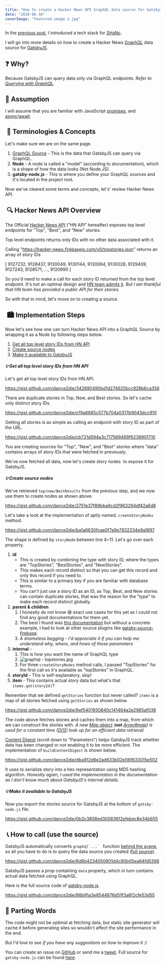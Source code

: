 ```yaml
---
title: "How to create a Hacker News API GraphQL data source for GatsbyJS"
date: "2018-06-16"
coverImage: "featured-image-1.jpg"
---
```


In the [previous post](https://www.slightedgecoder.com/2018/06/02/technology-stack-rundown-of-shanc/), I introduced a tech stack for [SHaNc](http://shanc.netlify.com/).

I will go into more details on how to create a Hacker News [GraphQL](https://graphql.org/) data source for [GatsbyJS](https://www.gatsbyjs.org/).

## ❓ Why?

Because GatsbyJS can query data only via GraphQL endpoints. _Refer to [Querying with GraphQL](https://www.gatsbyjs.org/docs/querying-with-graphql/)._

## 🤔 Assumption

I will assume that you are familiar with JavaScript [promises](https://developers.google.com/web/fundamentals/primers/promises), and [async](https://developer.mozilla.org/en-US/docs/Web/JavaScript/Reference/Statements/async_function)/[await](https://developer.mozilla.org/en-US/docs/Web/JavaScript/Reference/Operators/await).

##  💭 Terminologies & Concepts

Let's make sure we are on the same page.

1. [GraphQL Source](https://www.gatsbyjs.org/docs/create-source-plugin/) - This is the data that GatsbyJS can query via GraphQL.
2. **Node** - A node is called a "model" (according to documentation), which is a shape of how the data looks (Not Node.JS).
3. **gatsby-node.js** - This is where you define your GraphQL sources and it's located in the project root.

Now we've cleared some terms and concepts, let's' review Hacker News API.

##  🔍 Hacker News API Overview

The Official [Hacker News API](https://github.com/HackerNews/API) ("HN API" hereafter) exposes top level endpoints for "Top", "Best", and "New" stories.

Top level endpoints returns only IDs with no other data associated with it.

Calling "https://hacker-news.firebaseio.com/v0/topstories.json" 
returns an array of story IDs 

\[ 9127232, 9128437, 9130049, 9130144, 9130064, 9130028, 9129409, 9127243, 9128571, ..., 9120990 \]

So you'd need to make a call for each story ID returned from the top level endpoint. It's not an optimal design and [HN team admits it](https://github.com/HackerNews/API#design). _But I am thankful that HN team has provided a public API for their stories._

So with that in mind, let's move on to creating a source.

##  🏙 Implementation Steps

Now let's see how one can turn Hacker News API into a GraphQL Source by wrapping it as a Node by following steps below.

1. [Get all top level story IDs from HN API](#step1)
2. [Create source nodes](#step2)
3. [Make it available to GatsbyJS](#step3)

##### 💡 Get all top level story IDs from HN API

Let's get all top level story IDs from HN API.

https://gist.github.com/dance2die/342880490bd1d274625bcc928b6ca358

There are duplicate stories in Top, New, and Best stories. So let's cache only distinct story IDs.

https://gist.github.com/dance2die/cf9a6685c577b704a0317b9043dcc910

Getting all stories is as simple as calling an endpoint with story ID as part of the URL.

https://gist.github.com/dance2die/cb721d594a3c717569499f6239901710

You are creating sources for "Top", "New", and "Best" stories where "data" contains arrays of story IDs that were fetched in previously.

We've now fetched all data, now let's create story nodes  to expose it for GatsbyJS.

##### 💡 Create source nodes

We've retrieved `top/new/BestResults` from the previous step, and we now use them to create nodes as shown above.

https://gist.github.com/dance2die/2751e37f89bba9cd2f963294df42a6d8

Let's take a look at the implementation of aptly named, `createStoryNodes` method.

https://gist.github.com/dance2die/ba1a6630fcae0f7a9e7932334e9a1697

The shape is defined by `storyNode` between line 4~11. Let's go over each property.

1. **id**
    - This is created by combining the type with story ID, where the types are "TopStories", "BestStories", and "NewStories".
    - This makes each record distinct so that you can get this record and only this record if you need to.
    - This is similar to a primary key if you are familiar with database terms.
    - You can't just use a story ID as an ID, as Top, Best, and New stories can contain duplicate stories, that was the reason for the "type" to make each record distinct globally.
2. **parent & children**
    1. I honestly do not know 😅 exact use cases for this yet as I could not find any good documentations for them yet.
    2. The best I found was [this documentation](https://www.gatsbyjs.org/docs/node-interface/) but without a concrete example, I had to look at other source plugins like [gatsby-source-firebase](https://github.com/ryanflorence/gatsby-source-firebase/blob/master/gatsby-node.js).
    3. _A shameless begging - I'd appreciate it if you can help me understand why, where, and hows of these parameters_
3. **internal** -
    1. This is how you want the name of GraphQL type
    2. ![graphql - topstories.jpg](https://www.mindmeister.com/generic_files/get_file/9305386?filetype=attachment_file)
    3. For three `createStoryNodes` method calls, I passed "TopStories" for the first call so it's available as "topStories" in GraphQL.
4. **storyId** - This is self-explanatory, skip!
5. **item** - This contains actual story data but what's that `items.get(storyId)`?

Remember that we defined `getStories` function but never called? `items` is a map of all stories fetched using `getStories` as shown below.

https://gist.github.com/dance2die/6ef5401930840c141464a2e2965af038

The code above fetches stories and caches them into a map, from which we can construct the stories with. _A new [Map object](https://developer.mozilla.org/en-US/docs/Web/JavaScript/Reference/Global_Objects/Map) (**not** [Array#map](https://developer.mozilla.org/en-US/docs/Web/JavaScript/Reference/Global_Objects/Array/map)) is used for a constant time ([O(1)](https://en.wikipedia.org/wiki/Time_complexity#Constant_time)) look up for an efficient data retrieval._

[Content Digest](https://www.gatsbyjs.org/docs/bound-action-creators/#createNode) (scroll down to "Parameters") helps GatsbyJS track whether data has been changed or not enabling it to be more efficient. The implementation of `buildContentDigest` is shown below.

https://gist.github.com/dance2die/dba912d6e2ad633b02e06f633015e502

It uses to serialize story into a hex representation using MD5 hashing algorithm. _Honestly again, I used the implementation in the documentation as I don't know much about GatsbyJS's internal details._

##### 💡 Make it available to GatsbyJS

Now you export the stories source for GatsbyJS at the bottom of `gatsby-node.js` file.

https://gist.github.com/dance2die/0b2c3858ed300836f2efebec8e34b655

##  📞 How to call (use the source)

GatsbyJS automatically converts ``graphql`...` `` function [behind the scene](https://www.gatsbyjs.org/tutorial/part-four/#wait--where-did-the-graphql-tag-come-from), so all you have to do is to query the data source you created ([full source](https://github.com/dance2die/SHANc/blob/master/src/pages/index.js)).

https://gist.github.com/dance2die/6d6b4234050801d4c90b05ea64fd5396

GatsbyJS passes a prop containing `data` property, which in turn contains actual data fetched using GraphQL.

Here is the full source code of [gatsby-node.js](https://github.com/dance2die/SHANc/blob/master/gatsby-node.js).

https://gist.github.com/dance2die/86b91a3e8544676d51f3a6f2cfe53d55

## 👋 Parting Words

The code might not be optimal at fetching data, but static site generator will cache it before generating sites so wouldn't affect the site performance in the end.

_But I'd love to see if you have any suggestions on how to improve it :)_

You can create an issue on [GitHub](https://github.com/dance2die/SHANc/issues) or send me a [tweet](https://twitter.com/slightedgecoder). Full source for `gatsby-node.js` can be found [here](https://github.com/dance2die/SHANc/blob/master/gatsby-node.js).
